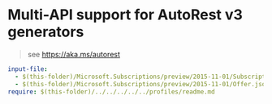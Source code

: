 # Multi-API support for AutoRest v3 generators

> see https://aka.ms/autorest

``` yaml $(enable-multi-api)
input-file:
  - $(this-folder)/Microsoft.Subscriptions/preview/2015-11-01/Subscriptions.json
  - $(this-folder)/Microsoft.Subscriptions/preview/2015-11-01/Offer.json
require: $(this-folder)/../../../../../profiles/readme.md
```
